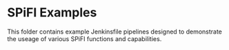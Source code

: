 SPiFI Examples
==============

This folder contains example Jenkinsfile pipelines designed to demonstrate
the useage of various SPiFI functions and capabilities.

